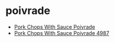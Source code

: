 # poivrade

 * [Pork Chops With Sauce Poivrade](../../index/p/pork-chops-with-sauce-poivrade-4987.json)
 * [Pork Chops With Sauce Poivrade 4987](../../index/p/pork-chops-with-sauce-poivrade-4987.json)
